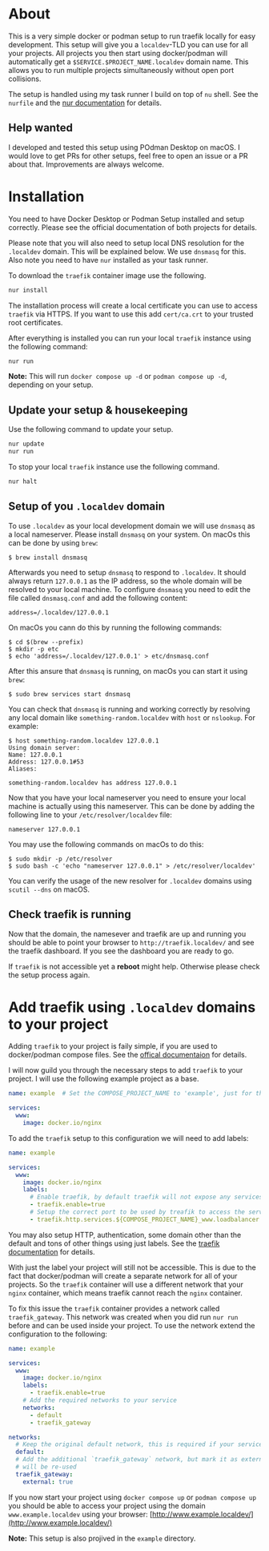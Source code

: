 # About

This is a very simple docker or podman setup to run traefik locally for easy development. This
setup will give you a `localdev`-TLD you can use for all your projects. All projects you then
start using docker/podman will automatically get a `$SERVICE.$PROJECT_NAME.localdev` domain
name. This allows you to run multiple projects simultaneously without open port collisions.

The setup is handled using my task runner I build on top of `nu` shell. See the `nurfile` and
the [nur documentation](https://nur-taskrunner.github.io/docs/) for details.

## Help wanted

I developed and tested this setup using POdman Desktop on macOS. I would love to get PRs for
other setups, feel free to open an issue or a PR about that. Improvements are always welcome.

# Installation

You need to have Docker Desktop or Podman Setup installed and setup correctly. Please see the
official documentation of both projects for details.

Please note that you will also need to setup local DNS resolution for the `.localdev` domain. This
will be explained below. We use `dnsmasq` for this. Also note you need to have `nur` installed as
your task runner.

To download the `traefik` container image use the following.

```bash
nur install
```

The installation process will create a local certificate you can use to access `traefik` via HTTPS.
If you want to use this add `cert/ca.crt` to your trusted root certificates.

After everything is installed you can run your local `traefik` instance using the following command:

```bash
nur run
```

**Note:** This will run `docker compose up -d` or `podman compose up -d`, depending on your setup.

## Update your setup & housekeeping

Use the following command to update your setup.

```bash
nur update
nur run
```

To stop your local `traefik` instance use the following command.

```bash
nur halt
```

## Setup of you `.localdev` domain

To use `.localdev` as your local development domain we will use `dnsmasq` as a local nameserver.
Please install `dnsmasq` on your system. On macOs this can be done by using `brew`:
```shell
$ brew install dnsmasq
```

Afterwards you need to setup `dnsmasq` to respond to `.localdev`. It should always return `127.0.0.1`
as the IP address, so the whole domain will be resolved to your local machine. To configure `dnsmasq`
you need to edit the file called `dnsmasq.conf` and add the following content:

```
address=/.localdev/127.0.0.1
```

On macOs you cann do this by running the following commands:
```shell
$ cd $(brew --prefix)
$ mkdir -p etc
$ echo 'address=/.localdev/127.0.0.1' > etc/dnsmasq.conf
```

After this ansure that `dnsmasq` is running, on macOs you can start it using `brew`:
```shell
$ sudo brew services start dnsmasq
```

You can check that `dnsmasq` is running and working correctly by resolving any local domain like
`something-random.localdev` with `host` or `nslookup`. For example:

```shell
$ host something-random.localdev 127.0.0.1
Using domain server:
Name: 127.0.0.1
Address: 127.0.0.1#53
Aliases:

something-random.localdev has address 127.0.0.1
```

Now that you have your local nameserver you need to ensure your local machine is actually using
this nameserver. This can be done by adding the following line to your `/etc/resolver/localdev`
file:

```
nameserver 127.0.0.1
```

You may use the following commands on macOs to do this:
```shell
$ sudo mkdir -p /etc/resolver
$ sudo bash -c 'echo "nameserver 127.0.0.1" > /etc/resolver/localdev'
```

You can verify the usage of the new resolver for `.localdev` domains using `scutil --dns` on macOS.

## Check traefik is running

Now that the domain, the namesever and traefik are up and running you should be able to point your
browser to `http://traefik.localdev/` and see the traefik dashboard. If you see the dashboard you
are ready to go.

If `traefik` is not accessible yet a **reboot** might help. Otherwise please check the setup process again.

# Add traefik using `.localdev` domains to your project

Adding `traefik` to your project is faily simple, if you are used to docker/podman compose files. See
the [offical documentaion](https://docs.docker.com/reference/compose-file/) for details.

I will now guild you through the necessary steps to add `traefik` to your project. I will use the
following example project as a base.

```yaml
name: example  # Set the COMPOSE_PROJECT_NAME to 'example', just for this documentation

services:
  www:
    image: docker.io/nginx
```

To add the `traefik` setup to this configuration we will need to add labels:

```yaml
name: example

services:
  www:
    image: docker.io/nginx
    labels:
      # Enable traefik, by default traefik will not expose any services
      - traefik.enable=true
      # Setup the correct port to be used by treafik to access the service
      - traefik.http.services.${COMPOSE_PROJECT_NAME}_www.loadbalancer.server.port=80
```

You may also setup HTTP, authentication, some domain other than the default and tons of other
things using just labels. See the [traefik documentation](https://doc.traefik.io/traefik/) for
details.

With just the label your project will still not be accessible. This is due to the fact that docker/podman
will create a separate network for all of your projects. So the `traefik` container will use a different
network that your `nginx` container, which means traefik cannot reach the `nginx` container.

To fix this issue the `traefik` container provides a network called `traefik_gateway`. This network
was created when you did run `nur run` before and can be used inside your project. To use the network
extend the configuration to the following:

```yaml
name: example

services:
  www:
    image: docker.io/nginx
    labels:
      - traefik.enable=true
    # Add the required networks to your service
    networks:
      - default
      - traefik_gateway

networks:
  # Keep the original default network, this is required if your services need to reach each other
  default:
  # Add the additional `traefik_gateway` network, but mark it as external so the existing network
  # will be re-used
  traefik_gateway:
    external: true
```

If you now start your project using `docker compose up` or `podman compose up` you should be able to
access your project using the domain `www.example.localdev` using your browser:
[http://www.example.localdev/](http://www.example.localdev/)

**Note:** This setup is also projived in the `example` directory.
